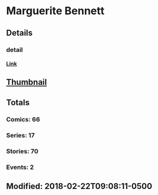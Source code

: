 # Marguerite  Bennett 
## Details
### detail
#### [Link](http://marvel.com/comics/creators/12441/marguerite_bennett?utm_campaign=apiRef&utm_source=225578a89fc76f3d20fbffda5d17a88d)
## [Thumbnail](http://i.annihil.us/u/prod/marvel/i/mg/b/40/image_not_available.jpg)
## Totals
### Comics: 66
### Series: 17
### Stories: 70
### Events: 2
## Modified: 2018-02-22T09:08:11-0500